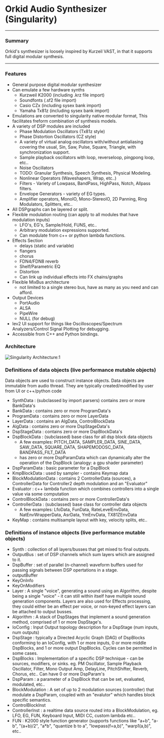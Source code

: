 # Orkid Audio Synthesizer (Singularity)

---

### Summary

Orkid's synthesizer is loosely inspired by Kurzeil VAST, in that it supports full digital modular synthesis. 

---

### Features

  - General purpose digital modular synthesizer
  - Can emulate a few hardware synths
    - Kurzweil K2000 (including .krz file import)
    - Soundfonts (.sf2 file import)
    - Casio CZx (including sysex bank import)
    - Yamaha Tx81z (including sysex bank import)
  - Emulations are converted to singularity native modular format, This facilitates freform combination of synthesis models.
  - A variety of DSP modules are included
    - Phase Modulation Oscillators (Tx81z style)
    - Phase Distortion Oscillators (CZ style)
    - A variety of virtual analog oscillators with/without antialiasing covering the usual, Sin, Saw, Pulse, Square, Triangle, with synchronization support.
    - Sample playback oscillators with loop, reverseloop, pingpong loop, etc..
    - Noise Oscillators
    - TODO: Granular Synthesis, Speech Synthesis, Physical Modeling.
    - Nonlinear Operators (Waveshapers, Wrap, etc..)
    - Filters - Variety of Lowpass, BandPass, HighPass, Notch, Allpass filters.
    - Envelope Generators - variety of EG types.
    - Amplifier operators, MonoIO, Mono-StereoIO, 2D Panning, Ring Modulators, Splitters, etc.. 
  - All DSPgraphs can be layered or split.
  - Flexible modulation routing (can apply to all modules that have modulation inputs)
    - LFO's, EG's, Sample/Hold, FUNS, etc..
    - Arbitrary modulation expressions supported.
    - Can modulate from c++ or python lambda functions.
  - Effects Section
    - delays (static and variable)
    - flangers
    - chorus
    - FDN4/FDN8 reverb
    - Shelf/Parametric EQ
    - Distortion
    - Can link up individual effects into FX chains/graphs
  - Flexible MixBus architecture 
    - not limited to a single stereo bus, have as many as you need and can afford.
  - Output Devices
    - PortAudio
    - ALSA
    - PipeWire
    - NULL (for debug)
  - lev2 UI support for things like Oscilloscopes/Spectrum Analyzers/Control Signal Plotting for debugging.
  - Accessible from C++ and Python bindings.

  ### Architecture

  ![Singularity Architecture:1](Singul.png)

  ### Definitions of data objects (live performance mutable objects)

 Data objects are used to construct instance objects.
 Data objects are immutable from audio thread.
 They are typically created/modified by user from UI or c++/python code

  - SynthData : (subclassed by import parsers) contains zero or more BankData's 
  - BankData : contains zero or more ProgramData's
  - ProgramData : contains zero or more LayerData
  - LayerData : contains an AlgData, ControlBlockData
  - AlgData : contains zero or more DspStageData's
  - DspStageData : contains zero or more DspBlockData's
  - DspBlockData : (subclassed) base class for all dsp block data objects
    - A few examples: PITCH_DATA, SAMPLER_DATA, SINE_DATA, SAW_DATA, SQUARE_DATA, SHAPEMODOSC_DATA, BANDPASS_FILT_DATA
    - has zero or more DspParamData which can dynamically alter the operation of the DspBlock (analogy: a gpu shader parameter)
  - DspParamData : basic parameter for a DspBlock
  - KmpBlockData : used by sampler - contains Keymap data
  - BlockModulationData : contains 2 ControllerData (sources), a ControllerData for Controller2 depth modulation and an "Evaluator"
  - Evaluator : c++ lambda function which combines controllers into a single value via some computation
  - ControlBlockData : contains zero or more ControllerData's
  - ControllerData : (subclassed) base class for controller data objects
     - A few examples: LfoData, FunData, RateLevelEnvData, NatEnvWrapperData, AsrData, YmEnvData, TX81ZEnvData
  - KeyMap : contains multisample layout with key, velocity splits, etc..

  ### Definitions of instance objects (live performance mutable objects)

  - Synth : collection of all layers/busses that get mixed to final outputs.
  - OutputBus : set of DSP channels which sum layers which are assigned to it. 
  - DspBuffer : set of parallel (n-channel) waveform buffers used for passing signals between DSP opertations in a stage.
  - outputBuffer
  - KeyOnInfo
  - KeyOnModifiers
  - Layer : A single "voice", generating a sound using an Algorithm, despite being a single "voice" - it can still within itself have multiple sound generation components. Layers are also used for Effects processing, they could either be an effect per voice, or non-keyed effect layers can be attached to output busses.
  - Algorithm : A stack of DspStages that implement a sound generation method, comprised of 1 or more DspStage's.
  - IoConfig : Input Output topology description for a DspStage (num inputs, num outputs)
  - DspStage : typically a Directed Acyclic Graph (DAG) of DspBlocks conforming to an IoConfig, with 1 or more inputs, 0 or more middle DspBlocks, and 1 or more output DspBlocks. Cycles can be permitted in some cases.
  - DspBlocks : Implementation of a specific DSP technique - can be sources, modifiers, or sinks. eg. PM Oscillator, Sample Playback Oscillator, Filter, Mono Output Amp, DelayLine, PitchShifter, Reverb, Chorus, etc.. Can have 0 or more DspParam's
  - DspParam : a parameter of a DspBlock that can be set, evaluated, modulated, etc..
  - BlockModulation : A set of up to 2 modulation sources (controller) that modulate a DspParam, coupled with an "evalutor" which handles block specific semantics.
  - ControlBlockInst
  - ControllerInst : a realtime data source routed into a BlockModulation, eg. LFO, EG, FUN, Keyboard Input, MIDI CC, custom lambda etc..
  - FUN : K2000 style function generator (supports functions like "a+b", "a-b", "(a+b)/2", "a*b", "quantize b to a", "lowpass(f=a,b)", "warp1(a,b)", etc..



